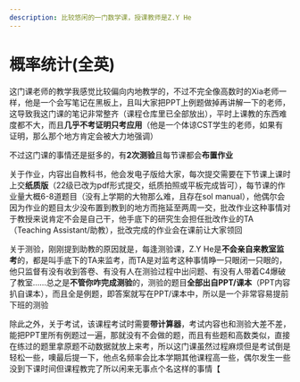 ```yaml
---
description: 比较悠闲的一门数学课，授课教师是Z.Y He
---
```


# 概率统计(全英)

这门课老师的教学我感觉比较偏向内地教学的，不过不完全像高数时的Xia老师一样，他是一个会写笔记在黑板上，且叫大家把PPT上例题做掉再讲解一下的老师，这导致我这门课的笔记非常整齐（课程仓库里已全部放出），平时上课教的东西难度都不大，而且**几乎不考证明只考应用**（他是一个体谅CST学生的老师，如果有证明，那么那个地方肯定会被大力地强调）

不过这门课的事情还是挺多的，有**2次测验**且每节课都会**布置作业**

关于作业，内容出自教科书，他会发电子版给大家，每次提交需要在下节课上课时上交**纸质版**（22级已改为pdf形式提交，纸质拍照或平板完成皆可），每节课的作业量大概6-8道题目（没有上学期的大物那么难，且存在sol manual），他偶尔会因为作业的题目太少没布置到教到的地方而拖延至两周一交，批改作业这种事情对于教授来说肯定不会是自己干，他手底下的研究生会担任批改作业的TA（Teaching Assistant/助教），批改完成的作业会在课前让大家领回

关于测验，刚刚提到助教的原因就是，每逢测验课，Z.Y He是**不会亲自来教室监考**的，都是叫手底下的TA来监考，而TA是对监考这种事情睁一只眼闭一只眼的，他只监督有没有收到答卷、有没有人在测验过程中出问题、有没有人带着C4爆破了教室……总之是**不管你咋完成测验**的，测验的题目**全部出自PPT/课本**（PPT内容扒自课本），而且全是例题，即答案就写在PPT/课本中，所以是一个非常容易提前下班的测验

除此之外，关于考试，该课程考试时需要**带计算器**，考试内容也和测验大差不差，能把PPT里所有例题过一遍，那就没有不会做的题，而且有些题和高数类似，直接在练过的题里拿原题不动数据就放上来考，所以这门课虽然过程麻烦但是考试倒是轻松一些，噢最后提一下，他点名频率会比本学期其他课程高一些，偶尔发生一些没到下课时间但课程教完了所以闲来无事点个名这样的事情【
